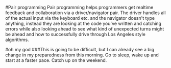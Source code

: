 #Pair programming
Pair programming helps programmers get realtime feedback and collaboration via a driver/navigator pair. The driver handles all of the actual input via the keyboard etc. and the navigator doesn't type anything, instead they are looking at the code you've written and catching errors while also looking ahead to see what kind of unexpected turns might be ahead and how to successfully drive through Los Angeles style algorithms. 


#oh my god
###This is going to be difficult, but I can already see a big change in my preparedness from this morning. 
Go to sleep, wake up and start at a faster pace. 
Catch up on the weekend.

